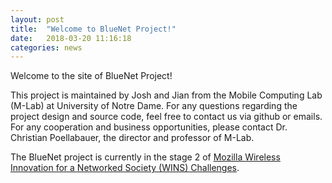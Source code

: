 ```yaml
---
layout: post
title:  "Welcome to BlueNet Project!"
date:   2018-03-20 11:16:18
categories: news
---
```


Welcome to the site of BlueNet Project!

This project is maintained by Josh and Jian from the Mobile Computing Lab (M-Lab) at University of Notre Dame. For any questions regarding the project design and source code, feel free to contact us via github or emails. For any cooperation and business opportunities, please contact Dr. Christian Poellabauer, the director and professor of M-Lab.

The BlueNet project is currently in the stage 2 of [Mozilla Wireless Innovation for a Networked Society (WINS) Challenges][wins].

[wins]: https://wirelesschallenge.mozilla.org/#about
